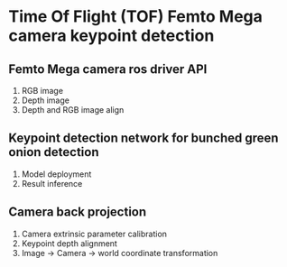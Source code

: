 # Time Of Flight (TOF) Femto Mega camera keypoint detection

## Femto Mega camera ros driver API
1. RGB image
2. Depth image
3. Depth and RGB image align

## Keypoint detection network for bunched green onion detection
1. Model deployment
2. Result inference

## Camera back projection
1. Camera extrinsic parameter calibration
2. Keypoint depth alignment
3. Image -> Camera -> world coordinate transformation

